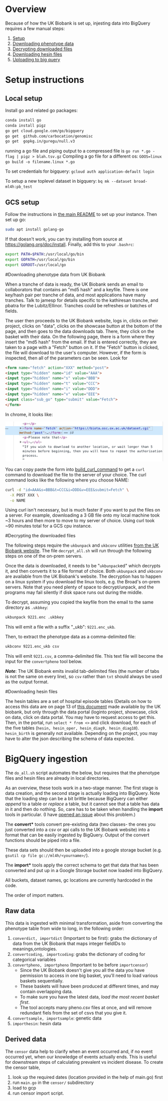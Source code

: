 # Overview
Because of how the UK Biobank is set up, injesting data into BigQuery requires a few manual steps:
1.  [Setup](#Setup-instructions)
2.  [Downloading phenotype data](#Downloading-phenotype-data-from-UK-Biobank)
3.  [Decrypting downloaded files](#Decrypting-the-downloaded-files)
4.  [Downloading hesin files](#Downloading-hesin-files)
5.  [Uploading to big query](#BigQuery-ingestion)


# Setup instructions
## Local setup
Install go and related go packages:
```bash
conda install go
conda install pigz
go get cloud.google.com/go/bigquery
go get  github.com/carbocation/genomisc
go get  gopkg.in/guregu/null.v3
```
running a go file and piping output to a compressed file is `go run *.go -flag | pigz > blah.tsv.gz`
Compiling a go file for a different os: `GOOS=linux go build -o filename.linux *.go`


To set credentials for bigquery:
`gcloud auth application-default login`

To setup a new toplevel dataset in bigquery:
`bq mk --dataset broad-ml4h:pb_test`

## GCS setup
Follow the instructions in [the main README](../../README.md) to set up your instance.
Then set up go:
```bash
sudo apt install golang-go
```
If that doesn't work, you can try installing from source at https://golang.org/doc/install.
Finally, add this to your `.bashrc`:
```bash
export PATH=$PATH:/usr/local/go/bin
export GOPATH=/usr/local/go/bin
export GOROOT=/usr/local/go
```

#Downloading phenotype data from UK Biobank

When a tranche of data is ready, the UK Biobank sends an email to collaborators that contains an "md5 hash" and a keyfile. 
There is one key/hash pair per tranche of data, and most applications have many tranches. 
Talk to jamesp for details specific to the kathiresan tranche, and pbatra for the Lubitz/Ellinor. 
Tranches could be refreshes or batches of fields. 

The user then proceeds to the UK Biobank website, logs in, clicks on their project, clicks on "data", clicks on the showcase button at the bottom of the page, and then goes to the data downloads tab.
There, they click on the basket with their data. On the following page, there is a form where they insert the "md5 hash" from the email. 
If that is entered correctly, they are taken to a page with a "Fetch" button on it. If the "Fetch" button is clicked, the file will download to the user's computer. 
However, if the form is inspected, then all of the parameters can be seen. 
Look for
```html
<form name="fetch" action="XXX" method="post">
<input type="hidden" name="id" value="AAA">
<input type="hidden" name="s" value="BBB">
<input type="hidden" name="t" value="CCC">
<input type="hidden" name="i" value="DDD">
<input type="hidden" name="v" value="EEE">
<input class="sub_go" type="submit" value="Fetch">
</form>
```
In chrome, it looks like:

![form_screenshot](./inspect_screenshot.png)

You can copy paste the form into [build_curl_command](../cmd/build_curl_command.py) to get a `curl` command to download the file to the server of your choice.
The curl command looks like the following where you choose NAME:
```sh
curl -d "id=AAA&s=BBB&t=CCC&i=DDD&v=EEE&submit=Fetch" \
  -X POST XXX \
  -o NAME 
```

Using curl isn't necessary, but is much faster if you want to put the files on a server.
For example, downloading a 3 GB file onto my local machine took ~3 hours and then more to move to my server of choice.
Using curl took ~90 minutes total for a GCS cpu instance.

#Decrypting the downloaded files

The following steps require the `ukbunpack` and `ukbconv` utilities [from the UK Biobank website](https://biobank.ctsu.ox.ac.uk/crystal/download.cgi). 
The file `decrypt_all.sh` will run through the following steps on one of the on-prem servers.

Once the data is downloaded, it needs to be "`ukbunpack`ed" which decrypts it, and then converts it to a file format of choice. 
Both `ukbunpack` and `ukbconv` are available from the UK Biobank's website. 
The decryption has to happen on a linux system if you download the linux tools, e.g. the Broad's on-prem servers. Note that you need plenty of space to decrypt/unpack, and the programs may fail silently if disk space runs out during the middle.

To decrypt, assuming you copied the keyfile from the email to the same directory as `.ukbkey`:  
```sh
ukbunpack 9221.enc .ukbkey
```

This will emit a file with a suffix "_ukb": `9221.enc_ukb`.

Then, to extract the phenotype data as a comma-delimited file:

```sh
ukbconv 9221.enc_ukb csv
```

This will emit `9221.csv`, a comma-delimited file. This text file will become the input for the `convertpheno` tool below. 

***Note***: The UK Biobank emits invalid tab-delimited files (the number of tabs is not the same on every line), so `csv` rather than `txt` should always be used as the output format.

#Downloading hesin files

The hesin tables are a set of hospital episode tables (Details on how to access this data are on page 13 of [this document](http://biobank.ctsu.ox.ac.uk/crystal/docs/UsingUKBData.pdf) made available by the UK biobank, but only through the data portal (loginto project, showcase, click on data, click on data portal. 
You may have to request access to get this. 
Then, in the portal, run `select * from <>` and click download, for each of the five tables (`hesin, hesin_oper, hesin_diag9, hesin_diag10`). `hesin_birth` is generally not available. Depending on the project, you may have to alter the json describing the schema of data expected.  

# BigQuery ingestion
The `do_all.sh` script automates the below, but requires that the phenotype files and hesin files are already in local directories.


As an overview, these tools work in a two-stage manner. The first stage is data creation, and the second stage is actually loading into BigQuery. Note that the loading step can be a bit brittle because BigQuery can either *append* to a table or *replace* a table, but it cannot see that a table has data in it and then do nothing. So, care has to be taken when handling the **import** tools in particular. (I have [opened an issue](https://issuetracker.google.com/issues/129000785) about this problem.)

The **convert\*** tools convert pre-existing data (two classes- the ones you just converted into a csv or api calls to the UK Biobank website) into a format that can be easily ingested by BigQuery. Output of the convert functions should be piped into a file. 

These data sets should then be uploaded into a google storage bucket (e.g. `gsutil cp file gc://ml4h/<yourname>/`).

The **import\*** tools apply the correct schema to get that data that has been converted and put up in a Google Storage bucket now loaded into BigQuery.

All buckets, dataset names, gc locations are currently hardcoded in the code. 

The order of import matters.

## Raw data
This data is ingested with minimal transformation, aside from converting the phenotype table from wide to long, in the following order:

1. `converdict, importdict` (Important to be first): grabs the dictionary of data from the UK Biobank that maps integer fieldIDs to meanings,ontologies.
1. `convertcoding, importcoding`: grabs the dictionary of coding for categorical variables
1. `convertpheno, importpheno` (Important to be before `importcensor`)
    * Since the UK Biobank doesn't give you all the data you have permission to access in one big basket, you'll need to load various baskets sequentially.
    * These baskets will have been produced at different times, and may contain overlapping data. 
    * To make sure you have the latest data, *load the most recent basket first*.
    * The tool accepts many pheno.csv files at once, and will remove redundant fiels from the set of csvs that you give it.
1. `convertsample, importsample`: genetic data
1. `importhesin`: hesin data

## Derived data
The `censor` data help to clarify when an event occurred and, if no event occurred yet, when our knowledge of events actually ends. This is useful for downstream steps of calculating prevalent vs incident disease. To create the censor table, 
1. look up the required dates (location provided in the help of main.go) first
1. run `main.go` in the `censor/` subdirectory
1. load to gcp
1. run censor import script. 


